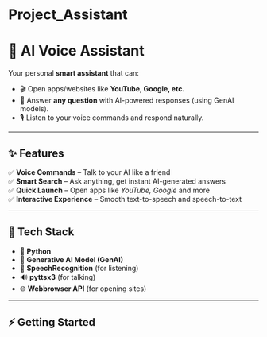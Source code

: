 # Project_Assistant

# 🤖 AI Voice Assistant  

Your personal **smart assistant** that can:  
- 🎬 Open apps/websites like **YouTube, Google, etc.**  
- 💬 Answer **any question** with AI-powered responses (using GenAI models).  
- 🎙️ Listen to your voice commands and respond naturally.  

---

## ✨ Features  
✅ **Voice Commands** – Talk to your AI like a friend  
✅ **Smart Search** – Ask anything, get instant AI-generated answers  
✅ **Quick Launch** – Open apps like *YouTube, Google* and more  
✅ **Interactive Experience** – Smooth text-to-speech and speech-to-text  

---

## 🚀 Tech Stack  
- 🐍 **Python**  
- 🧠 **Generative AI Model (GenAI)**  
- 🎤 **SpeechRecognition** (for listening)  
- 🔊 **pyttsx3** (for talking)  
- 🌐 **Webbrowser API** (for opening sites)  

---

## ⚡ Getting Started  


